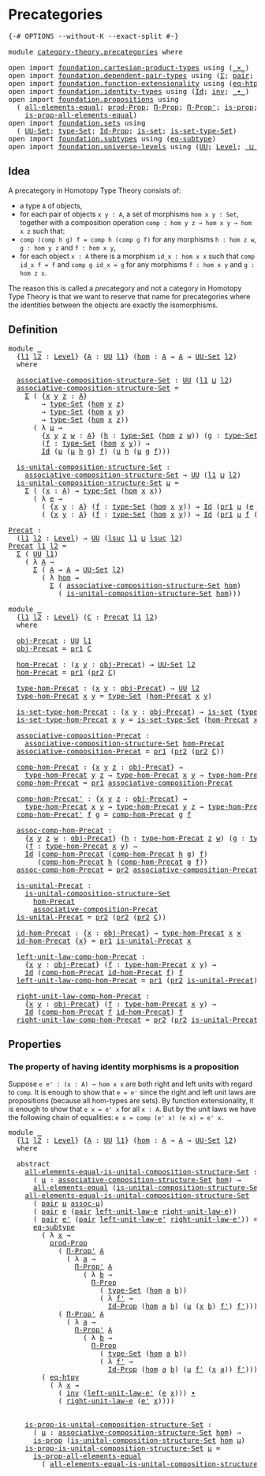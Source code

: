 # Precategories

<pre class="Agda"><a id="26" class="Symbol">{-#</a> <a id="30" class="Keyword">OPTIONS</a> <a id="38" class="Pragma">--without-K</a> <a id="50" class="Pragma">--exact-split</a> <a id="64" class="Symbol">#-}</a>

<a id="69" class="Keyword">module</a> <a id="76" href="category-theory.precategories.html" class="Module">category-theory.precategories</a> <a id="106" class="Keyword">where</a>

<a id="113" class="Keyword">open</a> <a id="118" class="Keyword">import</a> <a id="125" href="foundation.cartesian-product-types.html" class="Module">foundation.cartesian-product-types</a> <a id="160" class="Keyword">using</a> <a id="166" class="Symbol">(</a><a id="167" href="foundation-core.cartesian-product-types.html#577" class="Function Operator">_×_</a><a id="170" class="Symbol">)</a>
<a id="172" class="Keyword">open</a> <a id="177" class="Keyword">import</a> <a id="184" href="foundation.dependent-pair-types.html" class="Module">foundation.dependent-pair-types</a> <a id="216" class="Keyword">using</a> <a id="222" class="Symbol">(</a><a id="223" href="foundation-core.dependent-pair-types.html#502" class="Record">Σ</a><a id="224" class="Symbol">;</a> <a id="226" href="foundation-core.dependent-pair-types.html#575" class="InductiveConstructor">pair</a><a id="230" class="Symbol">;</a> <a id="232" href="foundation-core.dependent-pair-types.html#592" class="Field">pr1</a><a id="235" class="Symbol">;</a> <a id="237" href="foundation-core.dependent-pair-types.html#604" class="Field">pr2</a><a id="240" class="Symbol">)</a>
<a id="242" class="Keyword">open</a> <a id="247" class="Keyword">import</a> <a id="254" href="foundation.function-extensionality.html" class="Module">foundation.function-extensionality</a> <a id="289" class="Keyword">using</a> <a id="295" class="Symbol">(</a><a id="296" href="foundation-core.function-extensionality.html#1464" class="Function">eq-htpy</a><a id="303" class="Symbol">)</a>
<a id="305" class="Keyword">open</a> <a id="310" class="Keyword">import</a> <a id="317" href="foundation.identity-types.html" class="Module">foundation.identity-types</a> <a id="343" class="Keyword">using</a> <a id="349" class="Symbol">(</a><a id="350" href="foundation-core.identity-types.html#1754" class="Datatype">Id</a><a id="352" class="Symbol">;</a> <a id="354" href="foundation-core.identity-types.html#2716" class="Function">inv</a><a id="357" class="Symbol">;</a> <a id="359" href="foundation-core.identity-types.html#2412" class="Function Operator">_∙_</a><a id="362" class="Symbol">)</a>
<a id="364" class="Keyword">open</a> <a id="369" class="Keyword">import</a> <a id="376" href="foundation.propositions.html" class="Module">foundation.propositions</a> <a id="400" class="Keyword">using</a>
  <a id="408" class="Symbol">(</a> <a id="410" href="foundation-core.propositions.html#2193" class="Function">all-elements-equal</a><a id="428" class="Symbol">;</a> <a id="430" href="foundation-core.propositions.html#5863" class="Function">prod-Prop</a><a id="439" class="Symbol">;</a> <a id="441" href="foundation-core.propositions.html#6683" class="Function">Π-Prop</a><a id="447" class="Symbol">;</a> <a id="449" href="foundation-core.propositions.html#7547" class="Function">Π-Prop&#39;</a><a id="456" class="Symbol">;</a> <a id="458" href="foundation-core.propositions.html#1295" class="Function">is-prop</a><a id="465" class="Symbol">;</a>
    <a id="471" href="foundation-core.propositions.html#2393" class="Function">is-prop-all-elements-equal</a><a id="497" class="Symbol">)</a>
<a id="499" class="Keyword">open</a> <a id="504" class="Keyword">import</a> <a id="511" href="foundation.sets.html" class="Module">foundation.sets</a> <a id="527" class="Keyword">using</a>
  <a id="535" class="Symbol">(</a> <a id="537" href="foundation-core.sets.html#1177" class="Function">UU-Set</a><a id="543" class="Symbol">;</a> <a id="545" href="foundation-core.sets.html#1291" class="Function">type-Set</a><a id="553" class="Symbol">;</a> <a id="555" href="foundation-core.sets.html#1407" class="Function">Id-Prop</a><a id="562" class="Symbol">;</a> <a id="564" href="foundation-core.sets.html#1099" class="Function">is-set</a><a id="570" class="Symbol">;</a> <a id="572" href="foundation-core.sets.html#1342" class="Function">is-set-type-Set</a><a id="587" class="Symbol">)</a>
<a id="589" class="Keyword">open</a> <a id="594" class="Keyword">import</a> <a id="601" href="foundation.subtypes.html" class="Module">foundation.subtypes</a> <a id="621" class="Keyword">using</a> <a id="627" class="Symbol">(</a><a id="628" href="foundation-core.subtypes.html#3381" class="Function">eq-subtype</a><a id="638" class="Symbol">)</a>
<a id="640" class="Keyword">open</a> <a id="645" class="Keyword">import</a> <a id="652" href="foundation.universe-levels.html" class="Module">foundation.universe-levels</a> <a id="679" class="Keyword">using</a> <a id="685" class="Symbol">(</a><a id="686" href="foundation-core.universe-levels.html#222" class="Primitive">UU</a><a id="688" class="Symbol">;</a> <a id="690" href="Agda.Primitive.html#597" class="Postulate">Level</a><a id="695" class="Symbol">;</a> <a id="697" href="Agda.Primitive.html#810" class="Primitive Operator">_⊔_</a><a id="700" class="Symbol">;</a> <a id="702" href="Agda.Primitive.html#780" class="Primitive">lsuc</a><a id="706" class="Symbol">)</a>
</pre>
## Idea

A precategory in Homotopy Type Theory consists of:
- a type `A` of objects,
- for each pair of objects `x y : A`, a set of morphisms `hom x y : Set`,
together with a composition operation `comp : hom y z → hom x y → hom x z` such that:
- `comp (comp h g) f = comp h (comp g f)` for any morphisms `h : hom z w`, `g : hom y z` and `f : hom x y`,
- for each object `x : A` there is a morphism `id_x : hom x x` such that `comp id_x f = f` and `comp g id_x = g` for any morphisms `f : hom x y` and `g : hom z x`.

The reason this is called a *pre*category and not a category in Homotopy Type Theory is that we want to reserve that name for precategories where the identities between the objects are exactly the isomorphisms.

## Definition

<pre class="Agda"><a id="1466" class="Keyword">module</a> <a id="1473" href="category-theory.precategories.html#1473" class="Module">_</a>
  <a id="1477" class="Symbol">{</a><a id="1478" href="category-theory.precategories.html#1478" class="Bound">l1</a> <a id="1481" href="category-theory.precategories.html#1481" class="Bound">l2</a> <a id="1484" class="Symbol">:</a> <a id="1486" href="Agda.Primitive.html#597" class="Postulate">Level</a><a id="1491" class="Symbol">}</a> <a id="1493" class="Symbol">{</a><a id="1494" href="category-theory.precategories.html#1494" class="Bound">A</a> <a id="1496" class="Symbol">:</a> <a id="1498" href="foundation-core.universe-levels.html#222" class="Primitive">UU</a> <a id="1501" href="category-theory.precategories.html#1478" class="Bound">l1</a><a id="1503" class="Symbol">}</a> <a id="1505" class="Symbol">(</a><a id="1506" href="category-theory.precategories.html#1506" class="Bound">hom</a> <a id="1510" class="Symbol">:</a> <a id="1512" href="category-theory.precategories.html#1494" class="Bound">A</a> <a id="1514" class="Symbol">→</a> <a id="1516" href="category-theory.precategories.html#1494" class="Bound">A</a> <a id="1518" class="Symbol">→</a> <a id="1520" href="foundation-core.sets.html#1177" class="Function">UU-Set</a> <a id="1527" href="category-theory.precategories.html#1481" class="Bound">l2</a><a id="1529" class="Symbol">)</a>
  <a id="1533" class="Keyword">where</a>
  
  <a id="1544" href="category-theory.precategories.html#1544" class="Function">associative-composition-structure-Set</a> <a id="1582" class="Symbol">:</a> <a id="1584" href="foundation-core.universe-levels.html#222" class="Primitive">UU</a> <a id="1587" class="Symbol">(</a><a id="1588" href="category-theory.precategories.html#1478" class="Bound">l1</a> <a id="1591" href="Agda.Primitive.html#810" class="Primitive Operator">⊔</a> <a id="1593" href="category-theory.precategories.html#1481" class="Bound">l2</a><a id="1595" class="Symbol">)</a>
  <a id="1599" href="category-theory.precategories.html#1544" class="Function">associative-composition-structure-Set</a> <a id="1637" class="Symbol">=</a>
    <a id="1643" href="foundation-core.dependent-pair-types.html#502" class="Record">Σ</a> <a id="1645" class="Symbol">(</a> <a id="1647" class="Symbol">{</a><a id="1648" href="category-theory.precategories.html#1648" class="Bound">x</a> <a id="1650" href="category-theory.precategories.html#1650" class="Bound">y</a> <a id="1652" href="category-theory.precategories.html#1652" class="Bound">z</a> <a id="1654" class="Symbol">:</a> <a id="1656" href="category-theory.precategories.html#1494" class="Bound">A</a><a id="1657" class="Symbol">}</a>
        <a id="1667" class="Symbol">→</a> <a id="1669" href="foundation-core.sets.html#1291" class="Function">type-Set</a> <a id="1678" class="Symbol">(</a><a id="1679" href="category-theory.precategories.html#1506" class="Bound">hom</a> <a id="1683" href="category-theory.precategories.html#1650" class="Bound">y</a> <a id="1685" href="category-theory.precategories.html#1652" class="Bound">z</a><a id="1686" class="Symbol">)</a>
        <a id="1696" class="Symbol">→</a> <a id="1698" href="foundation-core.sets.html#1291" class="Function">type-Set</a> <a id="1707" class="Symbol">(</a><a id="1708" href="category-theory.precategories.html#1506" class="Bound">hom</a> <a id="1712" href="category-theory.precategories.html#1648" class="Bound">x</a> <a id="1714" href="category-theory.precategories.html#1650" class="Bound">y</a><a id="1715" class="Symbol">)</a>
        <a id="1725" class="Symbol">→</a> <a id="1727" href="foundation-core.sets.html#1291" class="Function">type-Set</a> <a id="1736" class="Symbol">(</a><a id="1737" href="category-theory.precategories.html#1506" class="Bound">hom</a> <a id="1741" href="category-theory.precategories.html#1648" class="Bound">x</a> <a id="1743" href="category-theory.precategories.html#1652" class="Bound">z</a><a id="1744" class="Symbol">))</a>
      <a id="1753" class="Symbol">(</a> <a id="1755" class="Symbol">λ</a> <a id="1757" href="category-theory.precategories.html#1757" class="Bound">μ</a> <a id="1759" class="Symbol">→</a>
        <a id="1769" class="Symbol">{</a><a id="1770" href="category-theory.precategories.html#1770" class="Bound">x</a> <a id="1772" href="category-theory.precategories.html#1772" class="Bound">y</a> <a id="1774" href="category-theory.precategories.html#1774" class="Bound">z</a> <a id="1776" href="category-theory.precategories.html#1776" class="Bound">w</a> <a id="1778" class="Symbol">:</a> <a id="1780" href="category-theory.precategories.html#1494" class="Bound">A</a><a id="1781" class="Symbol">}</a> <a id="1783" class="Symbol">(</a><a id="1784" href="category-theory.precategories.html#1784" class="Bound">h</a> <a id="1786" class="Symbol">:</a> <a id="1788" href="foundation-core.sets.html#1291" class="Function">type-Set</a> <a id="1797" class="Symbol">(</a><a id="1798" href="category-theory.precategories.html#1506" class="Bound">hom</a> <a id="1802" href="category-theory.precategories.html#1774" class="Bound">z</a> <a id="1804" href="category-theory.precategories.html#1776" class="Bound">w</a><a id="1805" class="Symbol">))</a> <a id="1808" class="Symbol">(</a><a id="1809" href="category-theory.precategories.html#1809" class="Bound">g</a> <a id="1811" class="Symbol">:</a> <a id="1813" href="foundation-core.sets.html#1291" class="Function">type-Set</a> <a id="1822" class="Symbol">(</a><a id="1823" href="category-theory.precategories.html#1506" class="Bound">hom</a> <a id="1827" href="category-theory.precategories.html#1772" class="Bound">y</a> <a id="1829" href="category-theory.precategories.html#1774" class="Bound">z</a><a id="1830" class="Symbol">))</a>
        <a id="1841" class="Symbol">(</a><a id="1842" href="category-theory.precategories.html#1842" class="Bound">f</a> <a id="1844" class="Symbol">:</a> <a id="1846" href="foundation-core.sets.html#1291" class="Function">type-Set</a> <a id="1855" class="Symbol">(</a><a id="1856" href="category-theory.precategories.html#1506" class="Bound">hom</a> <a id="1860" href="category-theory.precategories.html#1770" class="Bound">x</a> <a id="1862" href="category-theory.precategories.html#1772" class="Bound">y</a><a id="1863" class="Symbol">))</a> <a id="1866" class="Symbol">→</a>
        <a id="1876" href="foundation-core.identity-types.html#1754" class="Datatype">Id</a> <a id="1879" class="Symbol">(</a><a id="1880" href="category-theory.precategories.html#1757" class="Bound">μ</a> <a id="1882" class="Symbol">(</a><a id="1883" href="category-theory.precategories.html#1757" class="Bound">μ</a> <a id="1885" href="category-theory.precategories.html#1784" class="Bound">h</a> <a id="1887" href="category-theory.precategories.html#1809" class="Bound">g</a><a id="1888" class="Symbol">)</a> <a id="1890" href="category-theory.precategories.html#1842" class="Bound">f</a><a id="1891" class="Symbol">)</a> <a id="1893" class="Symbol">(</a><a id="1894" href="category-theory.precategories.html#1757" class="Bound">μ</a> <a id="1896" href="category-theory.precategories.html#1784" class="Bound">h</a> <a id="1898" class="Symbol">(</a><a id="1899" href="category-theory.precategories.html#1757" class="Bound">μ</a> <a id="1901" href="category-theory.precategories.html#1809" class="Bound">g</a> <a id="1903" href="category-theory.precategories.html#1842" class="Bound">f</a><a id="1904" class="Symbol">)))</a>

  <a id="1911" href="category-theory.precategories.html#1911" class="Function">is-unital-composition-structure-Set</a> <a id="1947" class="Symbol">:</a>
    <a id="1953" href="category-theory.precategories.html#1544" class="Function">associative-composition-structure-Set</a> <a id="1991" class="Symbol">→</a> <a id="1993" href="foundation-core.universe-levels.html#222" class="Primitive">UU</a> <a id="1996" class="Symbol">(</a><a id="1997" href="category-theory.precategories.html#1478" class="Bound">l1</a> <a id="2000" href="Agda.Primitive.html#810" class="Primitive Operator">⊔</a> <a id="2002" href="category-theory.precategories.html#1481" class="Bound">l2</a><a id="2004" class="Symbol">)</a>
  <a id="2008" href="category-theory.precategories.html#1911" class="Function">is-unital-composition-structure-Set</a> <a id="2044" href="category-theory.precategories.html#2044" class="Bound">μ</a> <a id="2046" class="Symbol">=</a>
    <a id="2052" href="foundation-core.dependent-pair-types.html#502" class="Record">Σ</a> <a id="2054" class="Symbol">(</a> <a id="2056" class="Symbol">(</a><a id="2057" href="category-theory.precategories.html#2057" class="Bound">x</a> <a id="2059" class="Symbol">:</a> <a id="2061" href="category-theory.precategories.html#1494" class="Bound">A</a><a id="2062" class="Symbol">)</a> <a id="2064" class="Symbol">→</a> <a id="2066" href="foundation-core.sets.html#1291" class="Function">type-Set</a> <a id="2075" class="Symbol">(</a><a id="2076" href="category-theory.precategories.html#1506" class="Bound">hom</a> <a id="2080" href="category-theory.precategories.html#2057" class="Bound">x</a> <a id="2082" href="category-theory.precategories.html#2057" class="Bound">x</a><a id="2083" class="Symbol">))</a>
      <a id="2092" class="Symbol">(</a> <a id="2094" class="Symbol">λ</a> <a id="2096" href="category-theory.precategories.html#2096" class="Bound">e</a> <a id="2098" class="Symbol">→</a>
        <a id="2108" class="Symbol">(</a> <a id="2110" class="Symbol">{</a><a id="2111" href="category-theory.precategories.html#2111" class="Bound">x</a> <a id="2113" href="category-theory.precategories.html#2113" class="Bound">y</a> <a id="2115" class="Symbol">:</a> <a id="2117" href="category-theory.precategories.html#1494" class="Bound">A</a><a id="2118" class="Symbol">}</a> <a id="2120" class="Symbol">(</a><a id="2121" href="category-theory.precategories.html#2121" class="Bound">f</a> <a id="2123" class="Symbol">:</a> <a id="2125" href="foundation-core.sets.html#1291" class="Function">type-Set</a> <a id="2134" class="Symbol">(</a><a id="2135" href="category-theory.precategories.html#1506" class="Bound">hom</a> <a id="2139" href="category-theory.precategories.html#2111" class="Bound">x</a> <a id="2141" href="category-theory.precategories.html#2113" class="Bound">y</a><a id="2142" class="Symbol">))</a> <a id="2145" class="Symbol">→</a> <a id="2147" href="foundation-core.identity-types.html#1754" class="Datatype">Id</a> <a id="2150" class="Symbol">(</a><a id="2151" href="foundation-core.dependent-pair-types.html#592" class="Field">pr1</a> <a id="2155" href="category-theory.precategories.html#2044" class="Bound">μ</a> <a id="2157" class="Symbol">(</a><a id="2158" href="category-theory.precategories.html#2096" class="Bound">e</a> <a id="2160" href="category-theory.precategories.html#2113" class="Bound">y</a><a id="2161" class="Symbol">)</a> <a id="2163" href="category-theory.precategories.html#2121" class="Bound">f</a><a id="2164" class="Symbol">)</a> <a id="2166" href="category-theory.precategories.html#2121" class="Bound">f</a><a id="2167" class="Symbol">)</a> <a id="2169" href="foundation-core.cartesian-product-types.html#577" class="Function Operator">×</a>
        <a id="2179" class="Symbol">(</a> <a id="2181" class="Symbol">{</a><a id="2182" href="category-theory.precategories.html#2182" class="Bound">x</a> <a id="2184" href="category-theory.precategories.html#2184" class="Bound">y</a> <a id="2186" class="Symbol">:</a> <a id="2188" href="category-theory.precategories.html#1494" class="Bound">A</a><a id="2189" class="Symbol">}</a> <a id="2191" class="Symbol">(</a><a id="2192" href="category-theory.precategories.html#2192" class="Bound">f</a> <a id="2194" class="Symbol">:</a> <a id="2196" href="foundation-core.sets.html#1291" class="Function">type-Set</a> <a id="2205" class="Symbol">(</a><a id="2206" href="category-theory.precategories.html#1506" class="Bound">hom</a> <a id="2210" href="category-theory.precategories.html#2182" class="Bound">x</a> <a id="2212" href="category-theory.precategories.html#2184" class="Bound">y</a><a id="2213" class="Symbol">))</a> <a id="2216" class="Symbol">→</a> <a id="2218" href="foundation-core.identity-types.html#1754" class="Datatype">Id</a> <a id="2221" class="Symbol">(</a><a id="2222" href="foundation-core.dependent-pair-types.html#592" class="Field">pr1</a> <a id="2226" href="category-theory.precategories.html#2044" class="Bound">μ</a> <a id="2228" href="category-theory.precategories.html#2192" class="Bound">f</a> <a id="2230" class="Symbol">(</a><a id="2231" href="category-theory.precategories.html#2096" class="Bound">e</a> <a id="2233" href="category-theory.precategories.html#2182" class="Bound">x</a><a id="2234" class="Symbol">))</a> <a id="2237" href="category-theory.precategories.html#2192" class="Bound">f</a><a id="2238" class="Symbol">))</a>

<a id="Precat"></a><a id="2242" href="category-theory.precategories.html#2242" class="Function">Precat</a> <a id="2249" class="Symbol">:</a>
  <a id="2253" class="Symbol">(</a><a id="2254" href="category-theory.precategories.html#2254" class="Bound">l1</a> <a id="2257" href="category-theory.precategories.html#2257" class="Bound">l2</a> <a id="2260" class="Symbol">:</a> <a id="2262" href="Agda.Primitive.html#597" class="Postulate">Level</a><a id="2267" class="Symbol">)</a> <a id="2269" class="Symbol">→</a> <a id="2271" href="foundation-core.universe-levels.html#222" class="Primitive">UU</a> <a id="2274" class="Symbol">(</a><a id="2275" href="Agda.Primitive.html#780" class="Primitive">lsuc</a> <a id="2280" href="category-theory.precategories.html#2254" class="Bound">l1</a> <a id="2283" href="Agda.Primitive.html#810" class="Primitive Operator">⊔</a> <a id="2285" href="Agda.Primitive.html#780" class="Primitive">lsuc</a> <a id="2290" href="category-theory.precategories.html#2257" class="Bound">l2</a><a id="2292" class="Symbol">)</a>
<a id="2294" href="category-theory.precategories.html#2242" class="Function">Precat</a> <a id="2301" href="category-theory.precategories.html#2301" class="Bound">l1</a> <a id="2304" href="category-theory.precategories.html#2304" class="Bound">l2</a> <a id="2307" class="Symbol">=</a>
  <a id="2311" href="foundation-core.dependent-pair-types.html#502" class="Record">Σ</a> <a id="2313" class="Symbol">(</a> <a id="2315" href="foundation-core.universe-levels.html#222" class="Primitive">UU</a> <a id="2318" href="category-theory.precategories.html#2301" class="Bound">l1</a><a id="2320" class="Symbol">)</a>
    <a id="2326" class="Symbol">(</a> <a id="2328" class="Symbol">λ</a> <a id="2330" href="category-theory.precategories.html#2330" class="Bound">A</a> <a id="2332" class="Symbol">→</a>
      <a id="2340" href="foundation-core.dependent-pair-types.html#502" class="Record">Σ</a> <a id="2342" class="Symbol">(</a> <a id="2344" href="category-theory.precategories.html#2330" class="Bound">A</a> <a id="2346" class="Symbol">→</a> <a id="2348" href="category-theory.precategories.html#2330" class="Bound">A</a> <a id="2350" class="Symbol">→</a> <a id="2352" href="foundation-core.sets.html#1177" class="Function">UU-Set</a> <a id="2359" href="category-theory.precategories.html#2304" class="Bound">l2</a><a id="2361" class="Symbol">)</a>
        <a id="2371" class="Symbol">(</a> <a id="2373" class="Symbol">λ</a> <a id="2375" href="category-theory.precategories.html#2375" class="Bound">hom</a> <a id="2379" class="Symbol">→</a>
          <a id="2391" href="foundation-core.dependent-pair-types.html#502" class="Record">Σ</a> <a id="2393" class="Symbol">(</a> <a id="2395" href="category-theory.precategories.html#1544" class="Function">associative-composition-structure-Set</a> <a id="2433" href="category-theory.precategories.html#2375" class="Bound">hom</a><a id="2436" class="Symbol">)</a>
            <a id="2450" class="Symbol">(</a> <a id="2452" href="category-theory.precategories.html#1911" class="Function">is-unital-composition-structure-Set</a> <a id="2488" href="category-theory.precategories.html#2375" class="Bound">hom</a><a id="2491" class="Symbol">)))</a>

<a id="2496" class="Keyword">module</a> <a id="2503" href="category-theory.precategories.html#2503" class="Module">_</a>
  <a id="2507" class="Symbol">{</a><a id="2508" href="category-theory.precategories.html#2508" class="Bound">l1</a> <a id="2511" href="category-theory.precategories.html#2511" class="Bound">l2</a> <a id="2514" class="Symbol">:</a> <a id="2516" href="Agda.Primitive.html#597" class="Postulate">Level</a><a id="2521" class="Symbol">}</a> <a id="2523" class="Symbol">(</a><a id="2524" href="category-theory.precategories.html#2524" class="Bound">C</a> <a id="2526" class="Symbol">:</a> <a id="2528" href="category-theory.precategories.html#2242" class="Function">Precat</a> <a id="2535" href="category-theory.precategories.html#2508" class="Bound">l1</a> <a id="2538" href="category-theory.precategories.html#2511" class="Bound">l2</a><a id="2540" class="Symbol">)</a>
  <a id="2544" class="Keyword">where</a>
  
  <a id="2555" href="category-theory.precategories.html#2555" class="Function">obj-Precat</a> <a id="2566" class="Symbol">:</a> <a id="2568" href="foundation-core.universe-levels.html#222" class="Primitive">UU</a> <a id="2571" href="category-theory.precategories.html#2508" class="Bound">l1</a>
  <a id="2576" href="category-theory.precategories.html#2555" class="Function">obj-Precat</a> <a id="2587" class="Symbol">=</a> <a id="2589" href="foundation-core.dependent-pair-types.html#592" class="Field">pr1</a> <a id="2593" href="category-theory.precategories.html#2524" class="Bound">C</a>
  
  <a id="2600" href="category-theory.precategories.html#2600" class="Function">hom-Precat</a> <a id="2611" class="Symbol">:</a> <a id="2613" class="Symbol">(</a><a id="2614" href="category-theory.precategories.html#2614" class="Bound">x</a> <a id="2616" href="category-theory.precategories.html#2616" class="Bound">y</a> <a id="2618" class="Symbol">:</a> <a id="2620" href="category-theory.precategories.html#2555" class="Function">obj-Precat</a><a id="2630" class="Symbol">)</a> <a id="2632" class="Symbol">→</a> <a id="2634" href="foundation-core.sets.html#1177" class="Function">UU-Set</a> <a id="2641" href="category-theory.precategories.html#2511" class="Bound">l2</a>
  <a id="2646" href="category-theory.precategories.html#2600" class="Function">hom-Precat</a> <a id="2657" class="Symbol">=</a> <a id="2659" href="foundation-core.dependent-pair-types.html#592" class="Field">pr1</a> <a id="2663" class="Symbol">(</a><a id="2664" href="foundation-core.dependent-pair-types.html#604" class="Field">pr2</a> <a id="2668" href="category-theory.precategories.html#2524" class="Bound">C</a><a id="2669" class="Symbol">)</a>

  <a id="2674" href="category-theory.precategories.html#2674" class="Function">type-hom-Precat</a> <a id="2690" class="Symbol">:</a> <a id="2692" class="Symbol">(</a><a id="2693" href="category-theory.precategories.html#2693" class="Bound">x</a> <a id="2695" href="category-theory.precategories.html#2695" class="Bound">y</a> <a id="2697" class="Symbol">:</a> <a id="2699" href="category-theory.precategories.html#2555" class="Function">obj-Precat</a><a id="2709" class="Symbol">)</a> <a id="2711" class="Symbol">→</a> <a id="2713" href="foundation-core.universe-levels.html#222" class="Primitive">UU</a> <a id="2716" href="category-theory.precategories.html#2511" class="Bound">l2</a>
  <a id="2721" href="category-theory.precategories.html#2674" class="Function">type-hom-Precat</a> <a id="2737" href="category-theory.precategories.html#2737" class="Bound">x</a> <a id="2739" href="category-theory.precategories.html#2739" class="Bound">y</a> <a id="2741" class="Symbol">=</a> <a id="2743" href="foundation-core.sets.html#1291" class="Function">type-Set</a> <a id="2752" class="Symbol">(</a><a id="2753" href="category-theory.precategories.html#2600" class="Function">hom-Precat</a> <a id="2764" href="category-theory.precategories.html#2737" class="Bound">x</a> <a id="2766" href="category-theory.precategories.html#2739" class="Bound">y</a><a id="2767" class="Symbol">)</a>

  <a id="2772" href="category-theory.precategories.html#2772" class="Function">is-set-type-hom-Precat</a> <a id="2795" class="Symbol">:</a> <a id="2797" class="Symbol">(</a><a id="2798" href="category-theory.precategories.html#2798" class="Bound">x</a> <a id="2800" href="category-theory.precategories.html#2800" class="Bound">y</a> <a id="2802" class="Symbol">:</a> <a id="2804" href="category-theory.precategories.html#2555" class="Function">obj-Precat</a><a id="2814" class="Symbol">)</a> <a id="2816" class="Symbol">→</a> <a id="2818" href="foundation-core.sets.html#1099" class="Function">is-set</a> <a id="2825" class="Symbol">(</a><a id="2826" href="category-theory.precategories.html#2674" class="Function">type-hom-Precat</a> <a id="2842" href="category-theory.precategories.html#2798" class="Bound">x</a> <a id="2844" href="category-theory.precategories.html#2800" class="Bound">y</a><a id="2845" class="Symbol">)</a>
  <a id="2849" href="category-theory.precategories.html#2772" class="Function">is-set-type-hom-Precat</a> <a id="2872" href="category-theory.precategories.html#2872" class="Bound">x</a> <a id="2874" href="category-theory.precategories.html#2874" class="Bound">y</a> <a id="2876" class="Symbol">=</a> <a id="2878" href="foundation-core.sets.html#1342" class="Function">is-set-type-Set</a> <a id="2894" class="Symbol">(</a><a id="2895" href="category-theory.precategories.html#2600" class="Function">hom-Precat</a> <a id="2906" href="category-theory.precategories.html#2872" class="Bound">x</a> <a id="2908" href="category-theory.precategories.html#2874" class="Bound">y</a><a id="2909" class="Symbol">)</a>

  <a id="2914" href="category-theory.precategories.html#2914" class="Function">associative-composition-Precat</a> <a id="2945" class="Symbol">:</a>
    <a id="2951" href="category-theory.precategories.html#1544" class="Function">associative-composition-structure-Set</a> <a id="2989" href="category-theory.precategories.html#2600" class="Function">hom-Precat</a>
  <a id="3002" href="category-theory.precategories.html#2914" class="Function">associative-composition-Precat</a> <a id="3033" class="Symbol">=</a> <a id="3035" href="foundation-core.dependent-pair-types.html#592" class="Field">pr1</a> <a id="3039" class="Symbol">(</a><a id="3040" href="foundation-core.dependent-pair-types.html#604" class="Field">pr2</a> <a id="3044" class="Symbol">(</a><a id="3045" href="foundation-core.dependent-pair-types.html#604" class="Field">pr2</a> <a id="3049" href="category-theory.precategories.html#2524" class="Bound">C</a><a id="3050" class="Symbol">))</a>

  <a id="3056" href="category-theory.precategories.html#3056" class="Function">comp-hom-Precat</a> <a id="3072" class="Symbol">:</a> <a id="3074" class="Symbol">{</a><a id="3075" href="category-theory.precategories.html#3075" class="Bound">x</a> <a id="3077" href="category-theory.precategories.html#3077" class="Bound">y</a> <a id="3079" href="category-theory.precategories.html#3079" class="Bound">z</a> <a id="3081" class="Symbol">:</a> <a id="3083" href="category-theory.precategories.html#2555" class="Function">obj-Precat</a><a id="3093" class="Symbol">}</a> <a id="3095" class="Symbol">→</a>
    <a id="3101" href="category-theory.precategories.html#2674" class="Function">type-hom-Precat</a> <a id="3117" href="category-theory.precategories.html#3077" class="Bound">y</a> <a id="3119" href="category-theory.precategories.html#3079" class="Bound">z</a> <a id="3121" class="Symbol">→</a> <a id="3123" href="category-theory.precategories.html#2674" class="Function">type-hom-Precat</a> <a id="3139" href="category-theory.precategories.html#3075" class="Bound">x</a> <a id="3141" href="category-theory.precategories.html#3077" class="Bound">y</a> <a id="3143" class="Symbol">→</a> <a id="3145" href="category-theory.precategories.html#2674" class="Function">type-hom-Precat</a> <a id="3161" href="category-theory.precategories.html#3075" class="Bound">x</a> <a id="3163" href="category-theory.precategories.html#3079" class="Bound">z</a>
  <a id="3167" href="category-theory.precategories.html#3056" class="Function">comp-hom-Precat</a> <a id="3183" class="Symbol">=</a> <a id="3185" href="foundation-core.dependent-pair-types.html#592" class="Field">pr1</a> <a id="3189" href="category-theory.precategories.html#2914" class="Function">associative-composition-Precat</a>

  <a id="3223" href="category-theory.precategories.html#3223" class="Function">comp-hom-Precat&#39;</a> <a id="3240" class="Symbol">:</a> <a id="3242" class="Symbol">{</a><a id="3243" href="category-theory.precategories.html#3243" class="Bound">x</a> <a id="3245" href="category-theory.precategories.html#3245" class="Bound">y</a> <a id="3247" href="category-theory.precategories.html#3247" class="Bound">z</a> <a id="3249" class="Symbol">:</a> <a id="3251" href="category-theory.precategories.html#2555" class="Function">obj-Precat</a><a id="3261" class="Symbol">}</a> <a id="3263" class="Symbol">→</a>
    <a id="3269" href="category-theory.precategories.html#2674" class="Function">type-hom-Precat</a> <a id="3285" href="category-theory.precategories.html#3243" class="Bound">x</a> <a id="3287" href="category-theory.precategories.html#3245" class="Bound">y</a> <a id="3289" class="Symbol">→</a> <a id="3291" href="category-theory.precategories.html#2674" class="Function">type-hom-Precat</a> <a id="3307" href="category-theory.precategories.html#3245" class="Bound">y</a> <a id="3309" href="category-theory.precategories.html#3247" class="Bound">z</a> <a id="3311" class="Symbol">→</a> <a id="3313" href="category-theory.precategories.html#2674" class="Function">type-hom-Precat</a> <a id="3329" href="category-theory.precategories.html#3243" class="Bound">x</a> <a id="3331" href="category-theory.precategories.html#3247" class="Bound">z</a>
  <a id="3335" href="category-theory.precategories.html#3223" class="Function">comp-hom-Precat&#39;</a> <a id="3352" href="category-theory.precategories.html#3352" class="Bound">f</a> <a id="3354" href="category-theory.precategories.html#3354" class="Bound">g</a> <a id="3356" class="Symbol">=</a> <a id="3358" href="category-theory.precategories.html#3056" class="Function">comp-hom-Precat</a> <a id="3374" href="category-theory.precategories.html#3354" class="Bound">g</a> <a id="3376" href="category-theory.precategories.html#3352" class="Bound">f</a>

  <a id="3381" href="category-theory.precategories.html#3381" class="Function">assoc-comp-hom-Precat</a> <a id="3403" class="Symbol">:</a>
    <a id="3409" class="Symbol">{</a><a id="3410" href="category-theory.precategories.html#3410" class="Bound">x</a> <a id="3412" href="category-theory.precategories.html#3412" class="Bound">y</a> <a id="3414" href="category-theory.precategories.html#3414" class="Bound">z</a> <a id="3416" href="category-theory.precategories.html#3416" class="Bound">w</a> <a id="3418" class="Symbol">:</a> <a id="3420" href="category-theory.precategories.html#2555" class="Function">obj-Precat</a><a id="3430" class="Symbol">}</a> <a id="3432" class="Symbol">(</a><a id="3433" href="category-theory.precategories.html#3433" class="Bound">h</a> <a id="3435" class="Symbol">:</a> <a id="3437" href="category-theory.precategories.html#2674" class="Function">type-hom-Precat</a> <a id="3453" href="category-theory.precategories.html#3414" class="Bound">z</a> <a id="3455" href="category-theory.precategories.html#3416" class="Bound">w</a><a id="3456" class="Symbol">)</a> <a id="3458" class="Symbol">(</a><a id="3459" href="category-theory.precategories.html#3459" class="Bound">g</a> <a id="3461" class="Symbol">:</a> <a id="3463" href="category-theory.precategories.html#2674" class="Function">type-hom-Precat</a> <a id="3479" href="category-theory.precategories.html#3412" class="Bound">y</a> <a id="3481" href="category-theory.precategories.html#3414" class="Bound">z</a><a id="3482" class="Symbol">)</a>
    <a id="3488" class="Symbol">(</a><a id="3489" href="category-theory.precategories.html#3489" class="Bound">f</a> <a id="3491" class="Symbol">:</a> <a id="3493" href="category-theory.precategories.html#2674" class="Function">type-hom-Precat</a> <a id="3509" href="category-theory.precategories.html#3410" class="Bound">x</a> <a id="3511" href="category-theory.precategories.html#3412" class="Bound">y</a><a id="3512" class="Symbol">)</a> <a id="3514" class="Symbol">→</a>
    <a id="3520" href="foundation-core.identity-types.html#1754" class="Datatype">Id</a> <a id="3523" class="Symbol">(</a><a id="3524" href="category-theory.precategories.html#3056" class="Function">comp-hom-Precat</a> <a id="3540" class="Symbol">(</a><a id="3541" href="category-theory.precategories.html#3056" class="Function">comp-hom-Precat</a> <a id="3557" href="category-theory.precategories.html#3433" class="Bound">h</a> <a id="3559" href="category-theory.precategories.html#3459" class="Bound">g</a><a id="3560" class="Symbol">)</a> <a id="3562" href="category-theory.precategories.html#3489" class="Bound">f</a><a id="3563" class="Symbol">)</a>
       <a id="3572" class="Symbol">(</a><a id="3573" href="category-theory.precategories.html#3056" class="Function">comp-hom-Precat</a> <a id="3589" href="category-theory.precategories.html#3433" class="Bound">h</a> <a id="3591" class="Symbol">(</a><a id="3592" href="category-theory.precategories.html#3056" class="Function">comp-hom-Precat</a> <a id="3608" href="category-theory.precategories.html#3459" class="Bound">g</a> <a id="3610" href="category-theory.precategories.html#3489" class="Bound">f</a><a id="3611" class="Symbol">))</a>
  <a id="3616" href="category-theory.precategories.html#3381" class="Function">assoc-comp-hom-Precat</a> <a id="3638" class="Symbol">=</a> <a id="3640" href="foundation-core.dependent-pair-types.html#604" class="Field">pr2</a> <a id="3644" href="category-theory.precategories.html#2914" class="Function">associative-composition-Precat</a>

  <a id="3678" href="category-theory.precategories.html#3678" class="Function">is-unital-Precat</a> <a id="3695" class="Symbol">:</a>
    <a id="3701" href="category-theory.precategories.html#1911" class="Function">is-unital-composition-structure-Set</a>
      <a id="3743" href="category-theory.precategories.html#2600" class="Function">hom-Precat</a>
      <a id="3760" href="category-theory.precategories.html#2914" class="Function">associative-composition-Precat</a>
  <a id="3793" href="category-theory.precategories.html#3678" class="Function">is-unital-Precat</a> <a id="3810" class="Symbol">=</a> <a id="3812" href="foundation-core.dependent-pair-types.html#604" class="Field">pr2</a> <a id="3816" class="Symbol">(</a><a id="3817" href="foundation-core.dependent-pair-types.html#604" class="Field">pr2</a> <a id="3821" class="Symbol">(</a><a id="3822" href="foundation-core.dependent-pair-types.html#604" class="Field">pr2</a> <a id="3826" href="category-theory.precategories.html#2524" class="Bound">C</a><a id="3827" class="Symbol">))</a>

  <a id="3833" href="category-theory.precategories.html#3833" class="Function">id-hom-Precat</a> <a id="3847" class="Symbol">:</a> <a id="3849" class="Symbol">{</a><a id="3850" href="category-theory.precategories.html#3850" class="Bound">x</a> <a id="3852" class="Symbol">:</a> <a id="3854" href="category-theory.precategories.html#2555" class="Function">obj-Precat</a><a id="3864" class="Symbol">}</a> <a id="3866" class="Symbol">→</a> <a id="3868" href="category-theory.precategories.html#2674" class="Function">type-hom-Precat</a> <a id="3884" href="category-theory.precategories.html#3850" class="Bound">x</a> <a id="3886" href="category-theory.precategories.html#3850" class="Bound">x</a>
  <a id="3890" href="category-theory.precategories.html#3833" class="Function">id-hom-Precat</a> <a id="3904" class="Symbol">{</a><a id="3905" href="category-theory.precategories.html#3905" class="Bound">x</a><a id="3906" class="Symbol">}</a> <a id="3908" class="Symbol">=</a> <a id="3910" href="foundation-core.dependent-pair-types.html#592" class="Field">pr1</a> <a id="3914" href="category-theory.precategories.html#3678" class="Function">is-unital-Precat</a> <a id="3931" href="category-theory.precategories.html#3905" class="Bound">x</a>

  <a id="3936" href="category-theory.precategories.html#3936" class="Function">left-unit-law-comp-hom-Precat</a> <a id="3966" class="Symbol">:</a>
    <a id="3972" class="Symbol">{</a><a id="3973" href="category-theory.precategories.html#3973" class="Bound">x</a> <a id="3975" href="category-theory.precategories.html#3975" class="Bound">y</a> <a id="3977" class="Symbol">:</a> <a id="3979" href="category-theory.precategories.html#2555" class="Function">obj-Precat</a><a id="3989" class="Symbol">}</a> <a id="3991" class="Symbol">(</a><a id="3992" href="category-theory.precategories.html#3992" class="Bound">f</a> <a id="3994" class="Symbol">:</a> <a id="3996" href="category-theory.precategories.html#2674" class="Function">type-hom-Precat</a> <a id="4012" href="category-theory.precategories.html#3973" class="Bound">x</a> <a id="4014" href="category-theory.precategories.html#3975" class="Bound">y</a><a id="4015" class="Symbol">)</a> <a id="4017" class="Symbol">→</a>
    <a id="4023" href="foundation-core.identity-types.html#1754" class="Datatype">Id</a> <a id="4026" class="Symbol">(</a><a id="4027" href="category-theory.precategories.html#3056" class="Function">comp-hom-Precat</a> <a id="4043" href="category-theory.precategories.html#3833" class="Function">id-hom-Precat</a> <a id="4057" href="category-theory.precategories.html#3992" class="Bound">f</a><a id="4058" class="Symbol">)</a> <a id="4060" href="category-theory.precategories.html#3992" class="Bound">f</a>
  <a id="4064" href="category-theory.precategories.html#3936" class="Function">left-unit-law-comp-hom-Precat</a> <a id="4094" class="Symbol">=</a> <a id="4096" href="foundation-core.dependent-pair-types.html#592" class="Field">pr1</a> <a id="4100" class="Symbol">(</a><a id="4101" href="foundation-core.dependent-pair-types.html#604" class="Field">pr2</a> <a id="4105" href="category-theory.precategories.html#3678" class="Function">is-unital-Precat</a><a id="4121" class="Symbol">)</a>

  <a id="4126" href="category-theory.precategories.html#4126" class="Function">right-unit-law-comp-hom-Precat</a> <a id="4157" class="Symbol">:</a>
    <a id="4163" class="Symbol">{</a><a id="4164" href="category-theory.precategories.html#4164" class="Bound">x</a> <a id="4166" href="category-theory.precategories.html#4166" class="Bound">y</a> <a id="4168" class="Symbol">:</a> <a id="4170" href="category-theory.precategories.html#2555" class="Function">obj-Precat</a><a id="4180" class="Symbol">}</a> <a id="4182" class="Symbol">(</a><a id="4183" href="category-theory.precategories.html#4183" class="Bound">f</a> <a id="4185" class="Symbol">:</a> <a id="4187" href="category-theory.precategories.html#2674" class="Function">type-hom-Precat</a> <a id="4203" href="category-theory.precategories.html#4164" class="Bound">x</a> <a id="4205" href="category-theory.precategories.html#4166" class="Bound">y</a><a id="4206" class="Symbol">)</a> <a id="4208" class="Symbol">→</a>
    <a id="4214" href="foundation-core.identity-types.html#1754" class="Datatype">Id</a> <a id="4217" class="Symbol">(</a><a id="4218" href="category-theory.precategories.html#3056" class="Function">comp-hom-Precat</a> <a id="4234" href="category-theory.precategories.html#4183" class="Bound">f</a> <a id="4236" href="category-theory.precategories.html#3833" class="Function">id-hom-Precat</a><a id="4249" class="Symbol">)</a> <a id="4251" href="category-theory.precategories.html#4183" class="Bound">f</a>
  <a id="4255" href="category-theory.precategories.html#4126" class="Function">right-unit-law-comp-hom-Precat</a> <a id="4286" class="Symbol">=</a> <a id="4288" href="foundation-core.dependent-pair-types.html#604" class="Field">pr2</a> <a id="4292" class="Symbol">(</a><a id="4293" href="foundation-core.dependent-pair-types.html#604" class="Field">pr2</a> <a id="4297" href="category-theory.precategories.html#3678" class="Function">is-unital-Precat</a><a id="4313" class="Symbol">)</a>
</pre>
## Properties

### The property of having identity morphisms is a proposition

Suppose `e e' : (x : A) → hom x x` are both right and left units with regard to `comp`. It is enough to show that `e = e'` since the right and left unit laws are propositions (because all hom-types are sets). By function extensionality, it is enough to show that `e x = e' x` for all `x : A`. But by the unit laws we have the following chain of equalities:
`e x = comp (e' x) (e x) = e' x.`

<pre class="Agda"><a id="4799" class="Keyword">module</a> <a id="4806" href="category-theory.precategories.html#4806" class="Module">_</a>
  <a id="4810" class="Symbol">{</a><a id="4811" href="category-theory.precategories.html#4811" class="Bound">l1</a> <a id="4814" href="category-theory.precategories.html#4814" class="Bound">l2</a> <a id="4817" class="Symbol">:</a> <a id="4819" href="Agda.Primitive.html#597" class="Postulate">Level</a><a id="4824" class="Symbol">}</a> <a id="4826" class="Symbol">{</a><a id="4827" href="category-theory.precategories.html#4827" class="Bound">A</a> <a id="4829" class="Symbol">:</a> <a id="4831" href="foundation-core.universe-levels.html#222" class="Primitive">UU</a> <a id="4834" href="category-theory.precategories.html#4811" class="Bound">l1</a><a id="4836" class="Symbol">}</a> <a id="4838" class="Symbol">(</a><a id="4839" href="category-theory.precategories.html#4839" class="Bound">hom</a> <a id="4843" class="Symbol">:</a> <a id="4845" href="category-theory.precategories.html#4827" class="Bound">A</a> <a id="4847" class="Symbol">→</a> <a id="4849" href="category-theory.precategories.html#4827" class="Bound">A</a> <a id="4851" class="Symbol">→</a> <a id="4853" href="foundation-core.sets.html#1177" class="Function">UU-Set</a> <a id="4860" href="category-theory.precategories.html#4814" class="Bound">l2</a><a id="4862" class="Symbol">)</a>
  <a id="4866" class="Keyword">where</a>

  <a id="4875" class="Keyword">abstract</a>
    <a id="4888" href="category-theory.precategories.html#4888" class="Function">all-elements-equal-is-unital-composition-structure-Set</a> <a id="4943" class="Symbol">:</a>
      <a id="4951" class="Symbol">(</a> <a id="4953" href="category-theory.precategories.html#4953" class="Bound">μ</a> <a id="4955" class="Symbol">:</a> <a id="4957" href="category-theory.precategories.html#1544" class="Function">associative-composition-structure-Set</a> <a id="4995" href="category-theory.precategories.html#4839" class="Bound">hom</a><a id="4998" class="Symbol">)</a> <a id="5000" class="Symbol">→</a>
      <a id="5008" href="foundation-core.propositions.html#2193" class="Function">all-elements-equal</a> <a id="5027" class="Symbol">(</a><a id="5028" href="category-theory.precategories.html#1911" class="Function">is-unital-composition-structure-Set</a> <a id="5064" href="category-theory.precategories.html#4839" class="Bound">hom</a> <a id="5068" href="category-theory.precategories.html#4953" class="Bound">μ</a><a id="5069" class="Symbol">)</a>
    <a id="5075" href="category-theory.precategories.html#4888" class="Function">all-elements-equal-is-unital-composition-structure-Set</a>
      <a id="5136" class="Symbol">(</a> <a id="5138" href="foundation-core.dependent-pair-types.html#575" class="InductiveConstructor">pair</a> <a id="5143" href="category-theory.precategories.html#5143" class="Bound">μ</a> <a id="5145" href="category-theory.precategories.html#5145" class="Bound">assoc-μ</a><a id="5152" class="Symbol">)</a>
      <a id="5160" class="Symbol">(</a> <a id="5162" href="foundation-core.dependent-pair-types.html#575" class="InductiveConstructor">pair</a> <a id="5167" href="category-theory.precategories.html#5167" class="Bound">e</a> <a id="5169" class="Symbol">(</a><a id="5170" href="foundation-core.dependent-pair-types.html#575" class="InductiveConstructor">pair</a> <a id="5175" href="category-theory.precategories.html#5175" class="Bound">left-unit-law-e</a> <a id="5191" href="category-theory.precategories.html#5191" class="Bound">right-unit-law-e</a><a id="5207" class="Symbol">))</a>
      <a id="5216" class="Symbol">(</a> <a id="5218" href="foundation-core.dependent-pair-types.html#575" class="InductiveConstructor">pair</a> <a id="5223" href="category-theory.precategories.html#5223" class="Bound">e&#39;</a> <a id="5226" class="Symbol">(</a><a id="5227" href="foundation-core.dependent-pair-types.html#575" class="InductiveConstructor">pair</a> <a id="5232" href="category-theory.precategories.html#5232" class="Bound">left-unit-law-e&#39;</a> <a id="5249" href="category-theory.precategories.html#5249" class="Bound">right-unit-law-e&#39;</a><a id="5266" class="Symbol">))</a> <a id="5269" class="Symbol">=</a>
      <a id="5277" href="foundation-core.subtypes.html#3381" class="Function">eq-subtype</a>
        <a id="5296" class="Symbol">(</a> <a id="5298" class="Symbol">λ</a> <a id="5300" href="category-theory.precategories.html#5300" class="Bound">x</a> <a id="5302" class="Symbol">→</a>
          <a id="5314" href="foundation-core.propositions.html#5863" class="Function">prod-Prop</a>
            <a id="5336" class="Symbol">(</a> <a id="5338" href="foundation-core.propositions.html#7547" class="Function">Π-Prop&#39;</a> <a id="5346" href="category-theory.precategories.html#4827" class="Bound">A</a>
              <a id="5362" class="Symbol">(</a> <a id="5364" class="Symbol">λ</a> <a id="5366" href="category-theory.precategories.html#5366" class="Bound">a</a> <a id="5368" class="Symbol">→</a>
                <a id="5386" href="foundation-core.propositions.html#7547" class="Function">Π-Prop&#39;</a> <a id="5394" href="category-theory.precategories.html#4827" class="Bound">A</a>
                  <a id="5414" class="Symbol">(</a> <a id="5416" class="Symbol">λ</a> <a id="5418" href="category-theory.precategories.html#5418" class="Bound">b</a> <a id="5420" class="Symbol">→</a>
                    <a id="5442" href="foundation-core.propositions.html#6683" class="Function">Π-Prop</a>
                      <a id="5471" class="Symbol">(</a> <a id="5473" href="foundation-core.sets.html#1291" class="Function">type-Set</a> <a id="5482" class="Symbol">(</a><a id="5483" href="category-theory.precategories.html#4839" class="Bound">hom</a> <a id="5487" href="category-theory.precategories.html#5366" class="Bound">a</a> <a id="5489" href="category-theory.precategories.html#5418" class="Bound">b</a><a id="5490" class="Symbol">))</a>
                      <a id="5515" class="Symbol">(</a> <a id="5517" class="Symbol">λ</a> <a id="5519" href="category-theory.precategories.html#5519" class="Bound">f&#39;</a> <a id="5522" class="Symbol">→</a>
                        <a id="5548" href="foundation-core.sets.html#1407" class="Function">Id-Prop</a> <a id="5556" class="Symbol">(</a><a id="5557" href="category-theory.precategories.html#4839" class="Bound">hom</a> <a id="5561" href="category-theory.precategories.html#5366" class="Bound">a</a> <a id="5563" href="category-theory.precategories.html#5418" class="Bound">b</a><a id="5564" class="Symbol">)</a> <a id="5566" class="Symbol">(</a><a id="5567" href="category-theory.precategories.html#5143" class="Bound">μ</a> <a id="5569" class="Symbol">(</a><a id="5570" href="category-theory.precategories.html#5300" class="Bound">x</a> <a id="5572" href="category-theory.precategories.html#5418" class="Bound">b</a><a id="5573" class="Symbol">)</a> <a id="5575" href="category-theory.precategories.html#5519" class="Bound">f&#39;</a><a id="5577" class="Symbol">)</a> <a id="5579" href="category-theory.precategories.html#5519" class="Bound">f&#39;</a><a id="5581" class="Symbol">))))</a>
            <a id="5598" class="Symbol">(</a> <a id="5600" href="foundation-core.propositions.html#7547" class="Function">Π-Prop&#39;</a> <a id="5608" href="category-theory.precategories.html#4827" class="Bound">A</a>
              <a id="5624" class="Symbol">(</a> <a id="5626" class="Symbol">λ</a> <a id="5628" href="category-theory.precategories.html#5628" class="Bound">a</a> <a id="5630" class="Symbol">→</a>
                <a id="5648" href="foundation-core.propositions.html#7547" class="Function">Π-Prop&#39;</a> <a id="5656" href="category-theory.precategories.html#4827" class="Bound">A</a>
                  <a id="5676" class="Symbol">(</a> <a id="5678" class="Symbol">λ</a> <a id="5680" href="category-theory.precategories.html#5680" class="Bound">b</a> <a id="5682" class="Symbol">→</a>
                    <a id="5704" href="foundation-core.propositions.html#6683" class="Function">Π-Prop</a>
                      <a id="5733" class="Symbol">(</a> <a id="5735" href="foundation-core.sets.html#1291" class="Function">type-Set</a> <a id="5744" class="Symbol">(</a><a id="5745" href="category-theory.precategories.html#4839" class="Bound">hom</a> <a id="5749" href="category-theory.precategories.html#5628" class="Bound">a</a> <a id="5751" href="category-theory.precategories.html#5680" class="Bound">b</a><a id="5752" class="Symbol">))</a>
                      <a id="5777" class="Symbol">(</a> <a id="5779" class="Symbol">λ</a> <a id="5781" href="category-theory.precategories.html#5781" class="Bound">f&#39;</a> <a id="5784" class="Symbol">→</a>
                        <a id="5810" href="foundation-core.sets.html#1407" class="Function">Id-Prop</a> <a id="5818" class="Symbol">(</a><a id="5819" href="category-theory.precategories.html#4839" class="Bound">hom</a> <a id="5823" href="category-theory.precategories.html#5628" class="Bound">a</a> <a id="5825" href="category-theory.precategories.html#5680" class="Bound">b</a><a id="5826" class="Symbol">)</a> <a id="5828" class="Symbol">(</a><a id="5829" href="category-theory.precategories.html#5143" class="Bound">μ</a> <a id="5831" href="category-theory.precategories.html#5781" class="Bound">f&#39;</a> <a id="5834" class="Symbol">(</a><a id="5835" href="category-theory.precategories.html#5300" class="Bound">x</a> <a id="5837" href="category-theory.precategories.html#5628" class="Bound">a</a><a id="5838" class="Symbol">))</a> <a id="5841" href="category-theory.precategories.html#5781" class="Bound">f&#39;</a><a id="5843" class="Symbol">)))))</a>
        <a id="5857" class="Symbol">(</a> <a id="5859" href="foundation-core.function-extensionality.html#1464" class="Function">eq-htpy</a>
          <a id="5877" class="Symbol">(</a> <a id="5879" class="Symbol">λ</a> <a id="5881" href="category-theory.precategories.html#5881" class="Bound">x</a> <a id="5883" class="Symbol">→</a>
            <a id="5897" class="Symbol">(</a> <a id="5899" href="foundation-core.identity-types.html#2716" class="Function">inv</a> <a id="5903" class="Symbol">(</a><a id="5904" href="category-theory.precategories.html#5232" class="Bound">left-unit-law-e&#39;</a> <a id="5921" class="Symbol">(</a><a id="5922" href="category-theory.precategories.html#5167" class="Bound">e</a> <a id="5924" href="category-theory.precategories.html#5881" class="Bound">x</a><a id="5925" class="Symbol">)))</a> <a id="5929" href="foundation-core.identity-types.html#2412" class="Function Operator">∙</a>
            <a id="5943" class="Symbol">(</a> <a id="5945" href="category-theory.precategories.html#5191" class="Bound">right-unit-law-e</a> <a id="5962" class="Symbol">(</a><a id="5963" href="category-theory.precategories.html#5223" class="Bound">e&#39;</a> <a id="5966" href="category-theory.precategories.html#5881" class="Bound">x</a><a id="5967" class="Symbol">))))</a>


    <a id="5978" href="category-theory.precategories.html#5978" class="Function">is-prop-is-unital-composition-structure-Set</a> <a id="6022" class="Symbol">:</a>
      <a id="6030" class="Symbol">(</a> <a id="6032" href="category-theory.precategories.html#6032" class="Bound">μ</a> <a id="6034" class="Symbol">:</a> <a id="6036" href="category-theory.precategories.html#1544" class="Function">associative-composition-structure-Set</a> <a id="6074" href="category-theory.precategories.html#4839" class="Bound">hom</a><a id="6077" class="Symbol">)</a> <a id="6079" class="Symbol">→</a>
      <a id="6087" href="foundation-core.propositions.html#1295" class="Function">is-prop</a> <a id="6095" class="Symbol">(</a><a id="6096" href="category-theory.precategories.html#1911" class="Function">is-unital-composition-structure-Set</a> <a id="6132" href="category-theory.precategories.html#4839" class="Bound">hom</a> <a id="6136" href="category-theory.precategories.html#6032" class="Bound">μ</a><a id="6137" class="Symbol">)</a>
    <a id="6143" href="category-theory.precategories.html#5978" class="Function">is-prop-is-unital-composition-structure-Set</a> <a id="6187" href="category-theory.precategories.html#6187" class="Bound">μ</a> <a id="6189" class="Symbol">=</a>
      <a id="6197" href="foundation-core.propositions.html#2393" class="Function">is-prop-all-elements-equal</a>
        <a id="6232" class="Symbol">(</a> <a id="6234" href="category-theory.precategories.html#4888" class="Function">all-elements-equal-is-unital-composition-structure-Set</a> <a id="6289" href="category-theory.precategories.html#6187" class="Bound">μ</a><a id="6290" class="Symbol">)</a>
</pre>